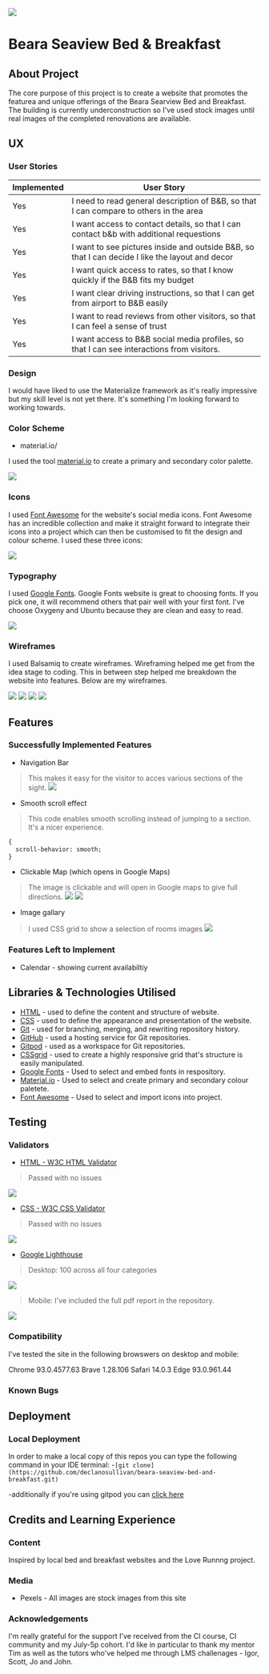 ![](assets/images/responsivepreview.png)
# Beara Seaview Bed & Breakfast

## About Project
The core purpose of this project is to create a website that promotes the featurea and unique offerings of the Beara Searview Bed and Breakfast. The building is currently underconstruction so I've used stock images until real images of the completed renovations are available. 

## UX

### User Stories
                    
Implemented  | User Story
------------- | -------------
Yes  | I need to read general description of B&B, 	so that I can compare to others in the area
Yes  | I want access to contact details, 	so that I can contact b&b with additional requestions
Yes  | I want to see pictures inside and outside B&B, 	so that I can decide I like the layout and decor
Yes  | I want quick access to rates,	so that I know quickly if the B&B fits my budget
Yes  | I want clear driving instructions, 	so that I can get from airport to B&B easily
Yes | I want to read reviews from other visitors, 	so that I can feel a sense of trust 
Yes  | I want access to B&B social media profiles, 	so that I can see interactions from visitors.

### Design
I would have liked to use the Materialize framework as it's really impressive but my skill level is not yet there. It's something I'm looking forward to working towards.

### Color Scheme

* material.io/

I used the tool [material.io](https://material.io/resources/color/#!/?view.left=1&view.right=1&primary.color=D1C4E9&secondary.color=BBDEFB&secondary.text.color=000000&primary.text.color=0a0a0a) to create a primary and secondary color palette.

![](assets/images/colorpalette.png)

### Icons

I used [Font Awesome](x) for the website's social media icons. Font Awesome has an incredible collection and make it straight forward to integrate their icons into a project which can then be customised to fit the design and colour scheme. I used these three icons:

![](assets/images/socialmediaicons.png)

### Typography

I used [Google Fonts](https://fonts.google.com/share?selection.family=Oxygen|Ubuntu). Google Fonts website is great to choosing fonts. If you pick one, it will recommend others that pair well with your first font. I've choose Oxygeny and Ubuntu because they are clean and easy to read.

![](assets/images/googlefonts.png)

### Wireframes

I used Balsamiq to create wireframes. Wireframing helped me get from the idea stage to coding. This in between step helped me breakdown the website into features. Below are my wireframes.

![](assets/images/wireframe1.png)
![](assets/images/wireframe2.png)
![](assets/images/wireframe3.png)
![](assets/images/wireframe4.png)

## Features

### Successfully Implemented Features
* Navigation Bar
>This makes it easy for the visitor to acces various sections of the sight. 
![](assets/images/navigationbar.png)

* Smooth scroll effect
>This code enables smooth scrolling instead of jumping to a section. It's a nicer experience. 
```html 
{
  scroll-behavior: smooth;  
}
```
* Clickable Map (which opens in Google Maps)
>The image is clickable and will open in Google maps to give full directions. 
![](assets/images/mapsbeforeclick.png)
![](assets/images/googlemaps.png)

* Image gallary
>I used CSS grid to show a selection of rooms images
![](assets/images/imagegallery.png)


### Features Left to Implement
* Calendar - showing current availabiltiy

## Libraries & Technologies Utilised
* [HTML](https://developer.mozilla.org/en-US/docs/Glossary/HTML5) - used to define the content and structure of website.
* [CSS](https://developer.mozilla.org/en-US/docs/Web/CSS) - used to define the appearance and presentation of the website.
* [Git](https://www.atlassian.com/git) - used for branching, merging, and rewriting repository history.
* [GitHub](https://github.com/) - used a hosting service for Git repositories.
* [Gitpod](https://gitpod.io/) - used as a workspace for Git repositories.
* [CSSgrid](https://developer.mozilla.org/en-US/docs/Web/CSS/CSS_Grid_Layout) - used to create a highly responsive grid that's structure is easily manipulated.
* [Google Fonts](https://fonts.google.com/share?selection.family=Oxygen%7CUbuntu) - Used to select and embed fonts in respository.
* [Material.io](https://material.io/resources/color/#!/?view.left=1&view.right=1&primary.color=D1C4E9&secondary.color=BBDEFB&secondary.text.color=000000&primary.text.color=0a0a0a) - Used to select and create primary and secondary colour paletete.
* [Font Awesome](https://fontawesome.com/) - Used to select and import icons into project.


## Testing
### Validators

* [HTML - W3C HTML Validator](https://validator.w3.org/)
> Passed with no issues

![](assets/images/htmlvalidation.png)

* [CSS - W3C CSS Validator](https://jigsaw.w3.org/css-validator/)
> Passed with no issues

![](assets/images/cssvalidation.png)

* [Google Lighthouse](https://developers.google.com/web/tools/lighthouse)

> Desktop: 100 across all four categories 

![](assets/images/lighthousedesktop.png)

> Mobile: I've included the full pdf report in the repository.

![](assets/images/lighthousemobile.png)


### Compatibility

I've tested the site in the following browswers on desktop and mobile:

Chrome 93.0.4577.63
Brave 1.28.106
Safari 14.0.3
Edge 93.0.961.44

### Known Bugs

## Deployment
### Local Deployment

In order to make a local copy of this repos you can type the following command in your IDE terminal:
-`[git clone](https://github.com/declanosullivan/beara-seaview-bed-and-breakfast.git)`

-additionally if you're using gitpod you can [click here](https://gitpod.io/#https://github.com/declanosullivan/Beara-Seaview-Bed-and-Breakfast)

## Credits and Learning Experience

### Content

Inspired by local bed and breakfast websites and the Love Runnng project.

### Media

* Pexels - All images are stock images from this site

### Acknowledgements
I'm really grateful for the support I've received from the CI course, CI community and my July-5p cohort. I'd like in particular to thank my mentor Tim as well as the tutors who've helped me through LMS challenages - Igor, Scott, Jo and John. 

